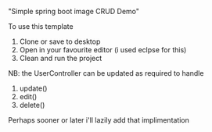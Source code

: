"Simple spring boot image CRUD Demo" 

To use this template
1. Clone or save to desktop
2. Open in your favourite editor (i used eclpse for this)
3. Clean and run the project 

NB:
the UserController can be updated as required to handle
1. update()
2. edit()
3. delete()

Perhaps sooner or later i'll lazily add that implimentation
